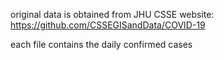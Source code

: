 original data is obtained from JHU CSSE website: https://github.com/CSSEGISandData/COVID-19

each file contains the daily confirmed cases
